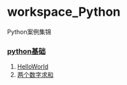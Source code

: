 # workspace_Python
Python案例集锦

### [python基础](./base)

1. [HelloWorld](./base/HelloWorld.py)
2. [两个数字求和](./base/Sum.py)
